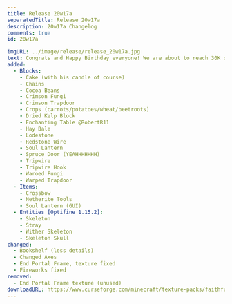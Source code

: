 ```yaml
---
title: Release 20w17a
separatedTitle: Release 20w17a
description: 20w17a Changelog
comments: true
id: 20w17a

imgURL: ../image/release/release_20w17a.jpg
text: Congrats and Happy Birthday everyone! We are about to reach 30K downloads! The pack will be 1 year old within 2 days!
added:
  - Blocks:
    - Cake (with his candle of course)
    - Chains
    - Cocoa Beans
    - Crimson Fungi
    - Crimson Trapdoor
    - Crops (carrots/potatoes/wheat/beetroots)
    - Dried Kelp Block
    - Enchanting Table @RobertR11
    - Hay Bale
    - Lodestone
    - Redstone Wire
    - Soul Lantern
    - Spruce Door (YEAHHHHHHH)
    - Tripwire
    - Tripwire Hook
    - Waroed Fungi
    - Warped Trapdoor
  - Items:
    - Crossbow
    - Netherite Tools
    - Soul Lantern (GUI)
  - Entities [Optifine 1.15.2]:
    - Skeleton
    - Stray
    - Wither Skeleton
    - Skeleton Skull
changed:
  - Bookshelf (less details)
  - Changed Axes
  - End Portal Frame, texture fixed
  - Fireworks fixed
removed:
  - End Portal Frame texture (unused)
downloadURL: https://www.curseforge.com/minecraft/texture-packs/faithful-3d/files/2938029
---
```

